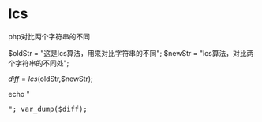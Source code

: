 # lcs
php对比两个字符串的不同

$oldStr = "这是lcs算法，用来对比字符串的不同";
$newStr = "lcs算法，对比两个字符串的不同处";

$diff = lcs($oldStr,$newStr);

echo "<pre>";
var_dump($diff);
